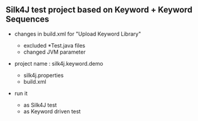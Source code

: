 ## Silk4J test project based on Keyword + Keyword Sequences

- changes in build.xml for "Upload Keyword Library"
    - excluded *Test.java files
    - changed JVM parameter

- project name : silk4j.keyword.demo
    - silk4j.properties
    - build.xml

- run it
    - as Silk4J test
    - as Keyword driven test
